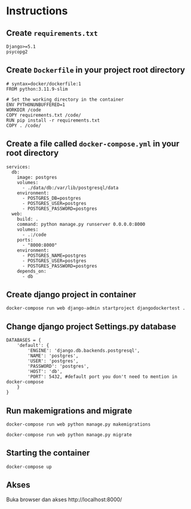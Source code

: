 # Instructions

## Create `requirements.txt`
```
Django>=5.1
psycopg2
```

## Create `Dockerfile` in your project root directory
```
# syntax=docker/dockerfile:1
FROM python:3.11.9-slim

# Set the working directory in the container
ENV PYTHONUNBUFFERED=1
WORKDIR /code
COPY requirements.txt /code/
RUN pip install -r requirements.txt
COPY . /code/
```

## Create a file called `docker-compose.yml` in your root directory
```
services:
  db:
    image: postgres
    volumes:
      - ./data/db:/var/lib/postgresql/data
    environment:
      - POSTGRES_DB=postgres
      - POSTGRES_USER=postgres
      - POSTGRES_PASSWORD=postgres
  web:
    build: .
    command: python manage.py runserver 0.0.0.0:8000
    volumes:
      - .:/code
    ports:
      - "8000:8000"
    environment:
      - POSTGRES_NAME=postgres
      - POSTGRES_USER=postgres
      - POSTGRES_PASSWORD=postgres
    depends_on:
      - db
```

## Create django project in container
```
docker-compose run web django-admin startproject djangodockertest .
```

## Change django project Settings.py database
```
DATABASES = {
    'default': {
        'ENGINE': 'django.db.backends.postgresql',
        'NAME': 'postgres',
        'USER': 'postgres',
        'PASSWORD': 'postgres',
        'HOST': 'db',
        'PORT': 5432, #default port you don't need to mention in docker-compose
    }
}
```

## Run makemigrations and migrate
```
docker-compose run web python manage.py makemigrations

docker-compose run web python manage.py migrate       
```

## Starting the container
```
docker-compose up
```

## Akses
Buka browser dan akses http://localhost:8000/